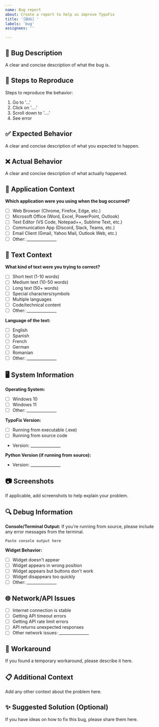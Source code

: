```yaml
---
name: Bug report
about: Create a report to help us improve TypoFix
title: '[BUG] '
labels: 'bug'
assignees: ''

---
```


## 🐛 Bug Description
A clear and concise description of what the bug is.

## 🔄 Steps to Reproduce
Steps to reproduce the behavior:
1. Go to '...'
2. Click on '....'
3. Scroll down to '....'
4. See error

## ✅ Expected Behavior
A clear and concise description of what you expected to happen.

## ❌ Actual Behavior
A clear and concise description of what actually happened.

## 📱 Application Context
**Which application were you using when the bug occurred?**
- [ ] Web Browser (Chrome, Firefox, Edge, etc.)
- [ ] Microsoft Office (Word, Excel, PowerPoint, Outlook)
- [ ] Text Editor (VS Code, Notepad++, Sublime Text, etc.)
- [ ] Communication App (Discord, Slack, Teams, etc.)
- [ ] Email Client (Gmail, Yahoo Mail, Outlook Web, etc.)
- [ ] Other: _______________

## 📝 Text Context
**What kind of text were you trying to correct?**
- [ ] Short text (1-10 words)
- [ ] Medium text (10-50 words)
- [ ] Long text (50+ words)
- [ ] Special characters/symbols
- [ ] Multiple languages
- [ ] Code/technical content
- [ ] Other: _______________

**Language of the text:**
- [ ] English
- [ ] Spanish
- [ ] French
- [ ] German
- [ ] Romanian
- [ ] Other: _______________

## 🖥️ System Information
**Operating System:**
- [ ] Windows 10
- [ ] Windows 11
- [ ] Other: _______________

**TypoFix Version:**
- [ ] Running from executable (.exe)
- [ ] Running from source code
- Version: _______________

**Python Version (if running from source):**
- Version: _______________

## 📷 Screenshots
If applicable, add screenshots to help explain your problem.

## 🔍 Debug Information
**Console/Terminal Output:**
If you're running from source, please include any error messages from the terminal.

```
Paste console output here
```

**Widget Behavior:**
- [ ] Widget doesn't appear
- [ ] Widget appears in wrong position
- [ ] Widget appears but buttons don't work
- [ ] Widget disappears too quickly
- [ ] Other: _______________

## 🌐 Network/API Issues
- [ ] Internet connection is stable
- [ ] Getting API timeout errors
- [ ] Getting API rate limit errors
- [ ] API returns unexpected responses
- [ ] Other network issues: _______________

## 🔄 Workaround
If you found a temporary workaround, please describe it here.

## 📋 Additional Context
Add any other context about the problem here.

## ✨ Suggested Solution (Optional)
If you have ideas on how to fix this bug, please share them here. 